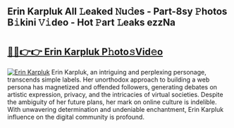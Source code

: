 ## Erin Karpluk All 𝙻eaked 𝙽u𝚍es - Part-8sy 𝙿hotos B𝚒kini 𝚅𝚒deo - Hot 𝙿art 𝙻eaks ezzNa

# <h2><a href="http://ld0ef3.urlbe.top/?page=Erin+Karpluk">🔗🔗👉👉 Erin Karpluk P𝚑oto𝚜Vid𝚎o</a></h2>

[![Erin Karpluk](https://i.imgur.com/eBuTRDB.gif)](http://ld0ef3.urlbe.top/?page=Erin+Karpluk)
Erin Karpluk, an intriguing and perplexing personage, transcends simple labels. Her unorthodox approach to building a web persona has magnetized and offended followers, generating debates on artistic expression, privacy, and the intricacies of virtual societies. Despite the ambiguity of her future plans, her mark on online culture is indelible. With unwavering determination and undeniable enchantment, Erin Karpluk influence on the digital community is profound.

